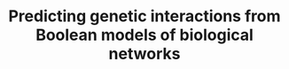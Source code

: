﻿---
title: 'Predicting genetic interactions from Boolean models of biological networks'
collection: publications
permalink: /publication/2015_pub052
year: 2015
pubtype: 'MMN'
citation: 'Calzone L, Barillot E, Zinovyev A. <a href="https://academic.oup.com/ib/article/7/8/921/5199157">Predicting genetic interactions from Boolean models of biological networks</a>. 2015. <i>Integr Biol (Camb)</i> 7(8), 921–929.'
paperurl: 'https://academic.oup.com/ib/article/7/8/921/5199157'
---
